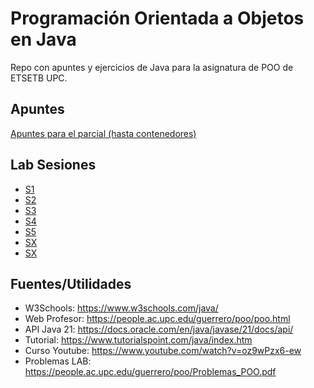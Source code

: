 # Programación Orientada a Objetos en Java
Repo con apuntes y ejercicios de Java para la asignatura de POO de ETSETB UPC.

## Apuntes

[Apuntes para el parcial (hasta contenedores)](apuntes_parcial.md)

## Lab Sesiones

- [S1](Umar_Mohammad_mcd.zip)
- [S2](contenedores.zip)
- [S3](sesion3.zip)
- [S4](math.zip)
- [S5](contenedores.zip)
- [SX]()
- [SX]()

## Fuentes/Utilidades

- W3Schools:
https://www.w3schools.com/java/
- Web Profesor:
https://people.ac.upc.edu/guerrero/poo/poo.html
- API Java 21:
https://docs.oracle.com/en/java/javase/21/docs/api/
- Tutorial:
https://www.tutorialspoint.com/java/index.htm
- Curso Youtube:
https://www.youtube.com/watch?v=oz9wPzx6-ew
- Problemas LAB:
https://people.ac.upc.edu/guerrero/poo/Problemas_POO.pdf
